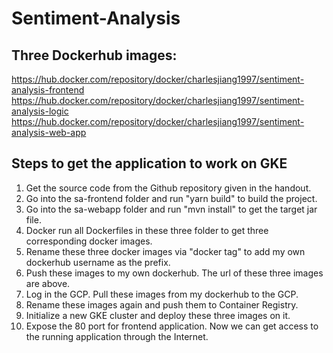 # Sentiment-Analysis

## Three Dockerhub images:  
https://hub.docker.com/repository/docker/charlesjiang1997/sentiment-analysis-frontend  
https://hub.docker.com/repository/docker/charlesjiang1997/sentiment-analysis-logic  
https://hub.docker.com/repository/docker/charlesjiang1997/sentiment-analysis-web-app  

## Steps to get the application to work on GKE  
1. Get the source code from the Github repository given in the handout.  
2. Go into the sa-frontend folder and run "yarn build" to build the project.  
3. Go into the sa-webapp folder and run "mvn install" to get the target jar file.  
4. Docker run all Dockerfiles in these three folder to get three corresponding docker images.  
5. Rename these three docker images via "docker tag" to add my own dockerhub username as the prefix.  
6. Push these images to my own dockerhub. The url of these three images are above.  
7. Log in the GCP. Pull these images from my dockerhub to the GCP.  
8. Rename these images again and push them to Container Registry.  
9. Initialize a new GKE cluster and deploy these three images on it.  
10. Expose the 80 port for frontend application. Now we can get access to the running application through the Internet.
